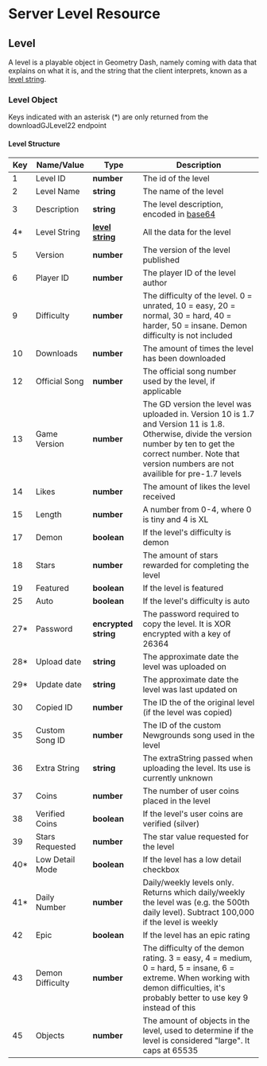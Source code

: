 
# Server Level Resource

## Level

A level is a playable object in Geometry Dash, namely coming with data that explains on what it is, and the string that the client interprets, known as a [level string](#).

### Level Object

Keys indicated with an asterisk (*) are only returned from the downloadGJLevel22 endpoint

#### Level Structure

| Key | Name/Value      | Type                                         | Description                                                              
|-----|-----------------|----------------------------------------------|--------------------------------------------------------------------------
| 1   | Level ID        | **number**                                   | The id of the level                                                      
| 2   | Level Name      | **string**                                   | The name of the level                                                    
| 3   | Description     | **string**                                   | The level description, encoded in [base64](/topics/encryption/base64.md) 
| 4*  | Level String    | **[level string]()**                         | All the data for the level                               
| 5   | Version   | **number**                                   | The version of the level published                                       
| 6   | Player ID       | **number**            | The player ID of the level author
| 9   | Difficulty      | **number**                                   | The difficulty of the level. 0 = unrated, 10 = easy, 20 = normal, 30 = hard, 40 = harder, 50 = insane. Demon difficulty is not included                                        
| 10  | Downloads       | **number**                                   | The amount of times the level has been downloaded                          
| 12  | Official Song   | **number** | The official song number used by the level, if applicable         
| 13  | Game Version    | **number** 			                   	   | The GD version the level was uploaded in. Version 10 is 1.7 and Version 11 is 1.8. Otherwise, divide the version number by ten to get the correct number. Note that version numbers are not availible for pre-1.7 levels
| 14  | Likes           | **number** 			                   	   | The amount of likes the level received
| 15  | Length          | **number** 			                   	   | A number from 0-4, where 0 is tiny and 4 is XL     
| 17  | Demon           | **boolean** 				                   | If the level's difficulty is demon    
| 18  | Stars           | **number** 				                   | The amount of stars rewarded for completing the level
| 19  | Featured        | **boolean** 			                       | If the level is featured 
| 25  | Auto            | **boolean** 				                   | If the level's difficulty is auto   
| 27* | Password        | **encrypted string** 	                       | The password required to copy the level. It is XOR encrypted with a key of 26364
| 28* | Upload date     | **string** 				                   | The approximate date the level was uploaded on 
| 29* | Update date     | **string** 				                   | The approximate date the level was last updated on 
| 30  | Copied ID       | **number** 				                   | The ID the of the original level (if the level was copied)   
| 35  | Custom Song ID  | **number** 				                   | The ID of the custom Newgrounds song used in the level    
| 36  | Extra String    | **string**                           | The extraString passed when uploading the level. Its use is currently unknown
| 37  | Coins           | **number** 				                   | The number of user coins placed in the level      
| 38  | Verified Coins  | **boolean** 				                   | If the level's user coins are verified (silver)
| 39  | Stars Requested | **number** 				                   | The star value requested for the level     
| 40* | Low Detail Mode | **boolean** 				                   | If the level has a low detail checkbox    
| 41*  | Daily Number    | **number** 				                   | Daily/weekly levels only. Returns which daily/weekly the level was (e.g. the 500th daily level). Subtract 100,000 if the level is weekly
| 42  | Epic            | **boolean** 				                   | If the level has an epic rating    
| 43  | Demon Difficulty| **number** 				                   | The difficulty of the demon rating. 3 = easy, 4 = medium, 0 = hard, 5 = insane, 6 = extreme. When working with demon difficulties, it's probably better to use key 9 instead of this
| 45  | Objects         | **number** 				                   | The amount of objects in the level, used to determine if the level is considered "large". It caps at 65535     
